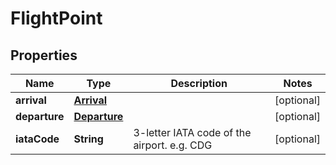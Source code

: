 

# FlightPoint


## Properties

| Name | Type | Description | Notes |
|------------ | ------------- | ------------- | -------------|
|**arrival** | [**Arrival**](Arrival.md) |  |  [optional] |
|**departure** | [**Departure**](Departure.md) |  |  [optional] |
|**iataCode** | **String** | 3-letter IATA code of the airport. e.g. CDG |  [optional] |



